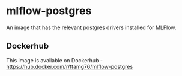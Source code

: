 # mlflow-postgres

An image that has the relevant postgres drivers installed for MLFlow.

## Dockerhub

This image is available on Dockerhub - https://hub.docker.com/r/ttamg76/mlflow-postgres
